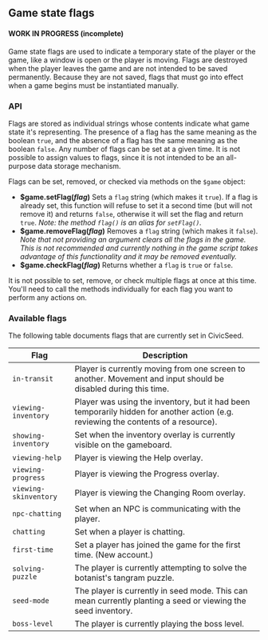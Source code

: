 ## Game state flags

#### WORK IN PROGRESS (incomplete)

Game state flags are used to indicate a temporary state of the player or the game, like a window is open or the player is moving. Flags are destroyed when the player leaves the game and are not intended to be saved permanently. Because they are not saved, flags that must go into effect when a game begins must be instantiated manually.

### API

Flags are stored as individual strings whose contents indicate what game state it's representing. The presence of a flag has the same meaning as the boolean `true`, and the absence of a flag has the same meaning as the boolean `false`. Any number of flags can be set at a given time. It is not possible to assign values to flags, since it is not intended to be an all-purpose data storage mechanism.

Flags can be set, removed, or checked via methods on the `$game` object:

- **$game.setFlag(_flag_)** Sets a `flag` string (which makes it `true`). If a flag is already set, this function will refuse to set it a second time (but will not remove it) and returns `false`, otherwise it will set the flag and return `true`. _Note: the method `flag()` is an alias for `setFlag()`._
- **$game.removeFlag(_flag_)** Removes a `flag` string (which makes it `false`). _Note that not providing an argument clears all the flags in the game. This is not recommended and currently nothing in the game script takes advantage of this functionality and it may be removed eventually._
- **$game.checkFlag(_flag_)** Returns whether a `flag` is `true` or `false`.

It is not possible to set, remove, or check multiple flags at once at this time. You'll need to call the methods individually for each flag you want to perform any actions on.

### Available flags

The following table documents flags that are currently set in CivicSeed.

| Flag          | Description   |
| ------------- | ------------- |
| `in-transit`  | Player is currently moving from one screen to another. Movement and input should be disabled during this time.|
| `viewing-inventory` | Player was using the inventory, but it had been temporarily hidden for another action (e.g. reviewing the contents of a resource).|
| `showing-inventory` | Set when the inventory overlay is currently visible on the gameboard.|
| `viewing-help` | Player is viewing the Help overlay. |
| `viewing-progress` | Player is viewing the Progress overlay.|
| `viewing-skinventory` | Player is viewing the Changing Room overlay.|
| `npc-chatting` | Set when an NPC is communicating with the player.|
| `chatting`     | Set when a player is chatting. |
| `first-time`   | Set a player has joined the game for the first time. (New account.)|
| `solving-puzzle` | The player is currently attempting to solve the botanist's tangram puzzle.|
| `seed-mode` | The player is currently in seed mode. This can mean currently planting a seed or viewing the seed inventory.|
| `boss-level` | The player is currently playing the boss level. |

